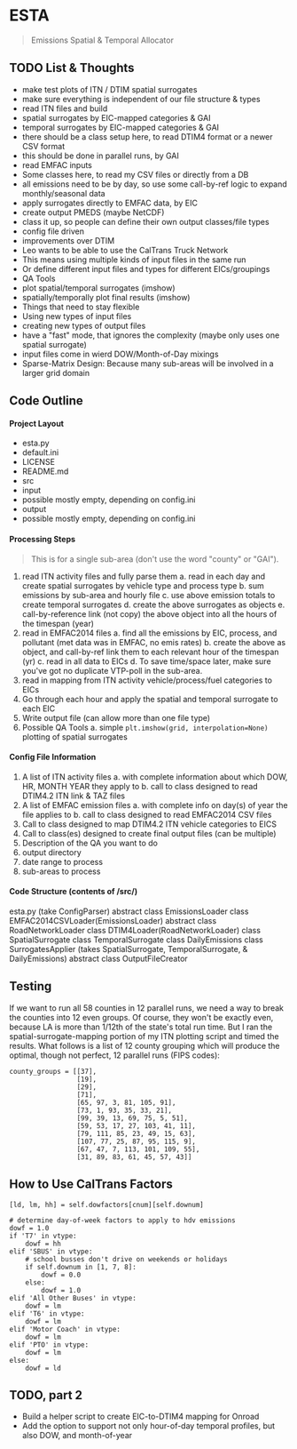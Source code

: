 # ESTA

> Emissions Spatial & Temporal Allocator


## TODO List & Thoughts

* make test plots of ITN / DTIM spatial surrogates
* make sure everything is independent of our file structure & types
* read ITN files and build
 * spatial surrogates by EIC-mapped categories & GAI
 * temporal surrogates by EIC-mapped categories & GAI
 * there should be a class setup here, to read DTIM4 format or a newer CSV format
* this should be done in parallel runs, by GAI
* read EMFAC inputs
 * Some classes here, to read my CSV files or directly from a DB
 * all emissions need to be by day, so use some call-by-ref logic to expand monthly/seasonal data
* apply surrogates directly to EMFAC data, by EIC
 * create output PMEDS (maybe NetCDF)
 * class it up, so people can define their own output classes/file types
* config file driven
* improvements over DTIM
 * Leo wants to be able to use the CalTrans Truck Network
 * This means using multiple kinds of input files in the same run
 * Or define different input files and types for different EICs/groupings
* QA Tools
 * plot spatial/temporal surrogates  (imshow)
 * spatially/temporally plot final results  (imshow)
* Things that need to stay flexible
 * Using new types of input files
 * creating new types of output files
 * have a "fast" mode, that ignores the complexity (maybe only uses one spatial surrogate)
 * input files come in wierd DOW/Month-of-Day mixings
* Sparse-Matrix Design: Because many sub-areas will be involved in a larger grid domain


## Code Outline

#### Project Layout

* esta.py
* default.ini
* LICENSE
* README.md
* src
* input
 * possible mostly empty, depending on config.ini
* output
 * possible mostly empty, depending on config.ini

#### Processing Steps

> This is for a single sub-area (don't use the word "county" or "GAI").

1. read ITN activity files and fully parse them
 a. read in each day and create spatial surrogates by vehicle type and process type
 b. sum emissions by sub-area and hourly file
 c. use above emission totals to create temporal surrogates
 d. create the above surrogates as objects
 e. call-by-reference link (not copy) the above object into all the hours of the timespan (year)
2. read in EMFAC2014 files
 a. find all the emissions by EIC, process, and pollutant (met data was in EMFAC, no emis rates)
 b. create the above as object, and call-by-ref link them to each relevant hour of the timespan (yr)
 c. read in all data to EICs
 d. To save time/space later, make sure you've got no duplicate VTP-poll in the sub-area.
3. read in mapping from ITN activity vehicle/process/fuel categories to EICs
4. Go through each hour and apply the spatial and temporal surrogate to each EIC
5. Write output file (can allow more than one file type)
6. Possible QA Tools
 a. simple `plt.imshow(grid, interpolation=None)` plotting of spatial surrogates


#### Config File Information

1. A list of ITN activity files
 a. with complete information about which DOW, HR, MONTH YEAR they apply to
 b. call to class designed to read DTIM4.2 ITN link & TAZ files
2. A list of EMFAC emission files
 a. with complete info on day(s) of year the file applies to
 b. call to class designed to read EMFAC2014 CSV files
3. Call to class designed to map DTIM4.2 ITN vehicle categories to EICS
4. Call to class(es) designed to create final output files (can be multiple)
5. Description of the QA you want to do
6. output directory
7. date range to process
8. sub-areas to process


#### Code Structure (contents of /src/)

esta.py (take ConfigParser)
abstract class EmissionsLoader
class EMFAC2014CSVLoader(EmissionsLoader)
abstract class RoadNetworkLoader
class DTIM4Loader(RoadNetworkLoader)
class SpatialSurrogate
class TemporalSurrogate
class DailyEmissions
class SurrogatesApplier (takes SpatialSurrogate, TemporalSurrogate, & DailyEmissions)
abstract class OutputFileCreator


## Testing

If we want to run all 58 counties in 12 parallel runs, we need a way to break the counties into 12
even groups. Of course, they won't be exactly even, because LA is more than 1/12th of the state's
total run time. But I ran the spatial-surrogate-mapping portion of my ITN plotting script and timed
the results. What follows is a list of 12 county grouping which will produce the optimal, though
not perfect, 12 parallel runs (FIPS codes):

    county_groups = [[37],
                     [19],
                     [29],
                     [71],
                     [65, 97, 3, 81, 105, 91],
                     [73, 1, 93, 35, 33, 21],
                     [99, 39, 13, 69, 75, 5, 51],
                     [59, 53, 17, 27, 103, 41, 11],
                     [79, 111, 85, 23, 49, 15, 63],
                     [107, 77, 25, 87, 95, 115, 9],
                     [67, 47, 7, 113, 101, 109, 55],
                     [31, 89, 83, 61, 45, 57, 43]]


## How to Use CalTrans Factors

    [ld, lm, hh] = self.dowfactors[cnum][self.downum]

    # determine day-of-week factors to apply to hdv emissions
    dowf = 1.0
    if 'T7' in vtype:
        dowf = hh
    elif 'SBUS' in vtype:
        # school busses don't drive on weekends or holidays
        if self.downum in [1, 7, 8]:
            dowf = 0.0
        else:
            dowf = 1.0
    elif 'All Other Buses' in vtype:
        dowf = lm
    elif 'T6' in vtype:
        dowf = lm
    elif 'Motor Coach' in vtype:
        dowf = lm
    elif 'PTO' in vtype:
        dowf = lm
    else:
        dowf = ld

## TODO, part 2

 * Build a helper script to create EIC-to-DTIM4 mapping for Onroad
 * Add the option to support not only hour-of-day temporal profiles, but also DOW, and month-of-year
